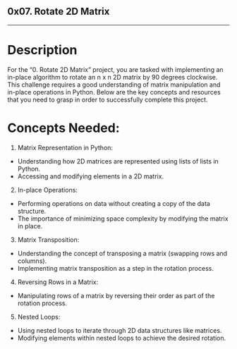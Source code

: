 ## 0x07. Rotate 2D Matrix
---
# Description
For the “0. Rotate 2D Matrix” project, you are tasked with implementing an in-place algorithm to rotate an n x n 2D matrix by 90 degrees clockwise. This challenge requires a good understanding of matrix manipulation and in-place operations in Python. Below are the key concepts and resources that you need to grasp in order to successfully complete this project.

# Concepts Needed:
1. Matrix Representation in Python:
* Understanding how 2D matrices are represented using lists of lists in Python.
* Accessing and modifying elements in a 2D matrix.

2. In-place Operations:
* Performing operations on data without creating a copy of the data structure.
* The importance of minimizing space complexity by modifying the matrix in place.

3. Matrix Transposition:
* Understanding the concept of transposing a matrix (swapping rows and columns).
* Implementing matrix transposition as a step in the rotation process.

4. Reversing Rows in a Matrix:
* Manipulating rows of a matrix by reversing their order as part of the rotation process.

5. Nested Loops:
* Using nested loops to iterate through 2D data structures like matrices.
* Modifying elements within nested loops to achieve the desired rotation.

